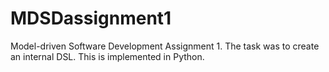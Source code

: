 # MDSDassignment1
Model-driven Software Development Assignment 1. The task was to create an internal DSL. This is implemented in Python.
